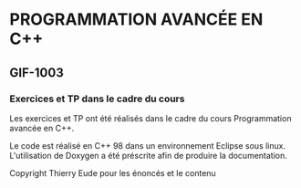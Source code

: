 # PROGRAMMATION AVANCÉE EN C++
## GIF-1003
### Exercices et TP dans le cadre du cours

Les exercices et TP ont été réalisés dans le cadre du cours Programmation avancée en C++.

Le code est réalisé en C++ 98 dans un environnement Eclipse sous linux. L'utilisation de Doxygen a été préscrite afin de produire la documentation.

Copyright Thierry Eude pour les énoncés et le contenu
